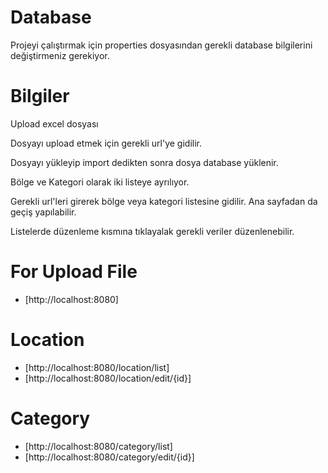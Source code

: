

# Database

Projeyi çalıştırmak için properties dosyasından gerekli database bilgilerini değiştirmeniz gerekiyor.

# Bilgiler

Upload excel dosyası

Dosyayı upload etmek için gerekli url'ye gidilir.

Dosyayı yükleyip import dedikten sonra dosya database yüklenir.

Bölge ve Kategori olarak iki listeye ayrılıyor.

Gerekli url'leri girerek bölge veya kategori listesine gidilir. Ana sayfadan da geçiş yapılabilir.

Listelerde düzenleme kısmına tıklayalak gerekli veriler düzenlenebilir.


# For Upload File

- [http://localhost:8080]

# Location

- [http://localhost:8080/location/list]
- [http://localhost:8080/location/edit/{id}]

# Category

- [http://localhost:8080/category/list]
- [http://localhost:8080/category/edit/{id}]